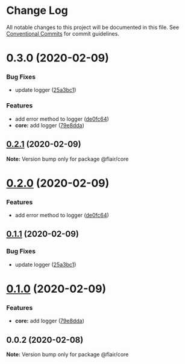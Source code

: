 # Change Log

All notable changes to this project will be documented in this file.
See [Conventional Commits](https://conventionalcommits.org) for commit guidelines.

# 0.3.0 (2020-02-09)


### Bug Fixes

* update logger ([25a3bc1](https://github.com/gauravsoni119/flair/commit/25a3bc1edd732217b1bd3fefaeb50e822549d84a))


### Features

* add error method to logger ([de0fc64](https://github.com/gauravsoni119/flair/commit/de0fc648c6131ac0e26145f151953945ace64aab))
* **core:** add logger ([79e8dda](https://github.com/gauravsoni119/flair/commit/79e8dda1349393822b07b818960ffd887af0c3a9))





## [0.2.1](https://github.com/gauravsoni119/flair/compare/@flair/core@0.2.0...@flair/core@0.2.1) (2020-02-09)

**Note:** Version bump only for package @flair/core





# [0.2.0](https://github.com/gauravsoni119/flair/compare/@flair/core@0.1.1...@flair/core@0.2.0) (2020-02-09)


### Features

* add error method to logger ([de0fc64](https://github.com/gauravsoni119/flair/commit/de0fc648c6131ac0e26145f151953945ace64aab))





## [0.1.1](https://github.com/gauravsoni119/flair/compare/@flair/core@0.1.0...@flair/core@0.1.1) (2020-02-09)


### Bug Fixes

* update logger ([25a3bc1](https://github.com/gauravsoni119/flair/commit/25a3bc1edd732217b1bd3fefaeb50e822549d84a))





# [0.1.0](https://github.com/gauravsoni119/flair/compare/@flair/core@0.0.2...@flair/core@0.1.0) (2020-02-09)


### Features

* **core:** add logger ([79e8dda](https://github.com/gauravsoni119/flair/commit/79e8dda1349393822b07b818960ffd887af0c3a9))





## 0.0.2 (2020-02-08)

**Note:** Version bump only for package @flair/core
